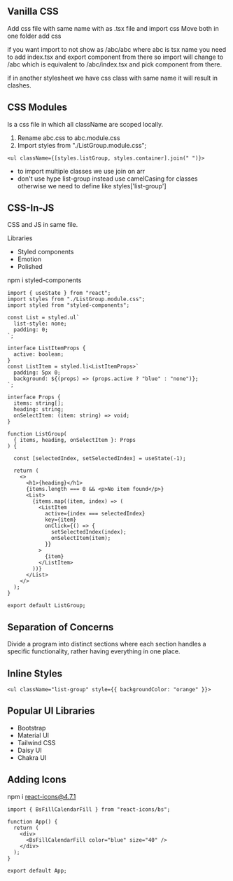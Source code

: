 
## Vanilla CSS

Add css file with same name with as .tsx file and import css
Move both in one folder 
add css

if you want import to not show as /abc/abc where abc is tsx name
you need to add index.tsx and export component from there
so import will change to /abc which is equivalent to /abc/index.tsx
and pick component from there.

if in another stylesheet we have css class with same name it will result in clashes.


## CSS Modules

Is a css file in which all className are scoped locally.

1. Rename abc.css to abc.module.css
2. Import styles from "./ListGroup.module.css";
```tsx
<ul className={[styles.listGroup, styles.container].join(" ")}>
```

- to import multiple classes we use join on arr
- don't use hype list-group instead use camelCasing for classes otherwise we need to define like styles['list-group']

## CSS-In-JS

CSS and JS in same file.

Libraries
- Styled components
- Emotion
- Polished

npm i styled-components

```tsx
import { useState } from "react";
import styles from "./ListGroup.module.css";
import styled from "styled-components";

const List = styled.ul`
  list-style: none;
  padding: 0;
`;

interface ListItemProps {
  active: boolean;
}
const ListItem = styled.li<ListItemProps>`
  padding: 5px 0;
  background: ${(props) => (props.active ? "blue" : "none")};
`;

interface Props {
  items: string[];
  heading: string;
  onSelectItem: (item: string) => void;
}

function ListGroup(
  { items, heading, onSelectItem }: Props 
) {

  const [selectedIndex, setSelectedIndex] = useState(-1);

  return (
    <>
      <h1>{heading}</h1>
      {items.length === 0 && <p>No item found</p>}
      <List>
        {items.map((item, index) => (
          <ListItem
            active={index === selectedIndex}
            key={item}
            onClick={() => {
              setSelectedIndex(index);
              onSelectItem(item);
            }}
          >
            {item}
          </ListItem>
        ))}
      </List>
    </>
  );
}

export default ListGroup;
```


## Separation of Concerns

Divide a program into distinct sections where each section handles a specific functionality, rather having everything in one place.

## Inline Styles

```tsx
<ul className="list-group" style={{ backgroundColor: "orange" }}>
```

## Popular UI Libraries

- Bootstrap
- Material UI
- Tailwind CSS
- Daisy UI
- Chakra UI

## Adding Icons

npm i react-icons@4.7.1  

```tsx
import { BsFillCalendarFill } from "react-icons/bs";

function App() {
  return (
    <div>
      <BsFillCalendarFill color="blue" size="40" />
    </div>
  );
}

export default App;
```
